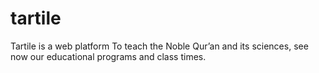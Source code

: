 # tartile 
Tartile is a web platform To teach the Noble Qur’an and its sciences, see now our educational programs and class times.